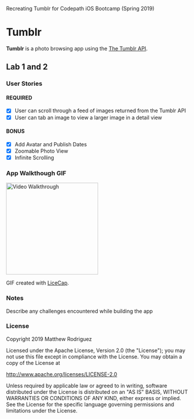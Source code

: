 Recreating Tumblr for Codepath iOS Bootcamp (Spring 2019)

# Tumblr

**Tumblr** is a photo browsing app using the [The Tumblr API](https://www.tumblr.com/docs/en/api/v2#posts).

## Lab 1 and 2

### User Stories

#### REQUIRED

- [x] User can scroll through a feed of images returned from the Tumblr API
- [x] User can tab an image to view a larger image in a detail view

#### BONUS

- [x] Add Avatar and Publish Dates
- [x] Zoomable Photo View
- [x] Infinite Scrolling

### App Walkthough GIF
<img src="flix2.0-demo.gif" width=250 title='Video Walkthrough' alt='Video Walkthrough' /><br />

GIF created with [LiceCap](http://www.cockos.com/licecap/).

### Notes
Describe any challenges encountered while building the app

### License

Copyright 2019 Matthew Rodriguez

Licensed under the Apache License, Version 2.0 (the "License");
you may not use this file except in compliance with the License.
You may obtain a copy of the License at

http://www.apache.org/licenses/LICENSE-2.0

Unless required by applicable law or agreed to in writing, software
distributed under the License is distributed on an "AS IS" BASIS,
WITHOUT WARRANTIES OR CONDITIONS OF ANY KIND, either express or implied.
See the License for the specific language governing permissions and
limitations under the License.
